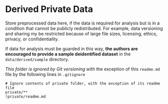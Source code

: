 # Derived Private Data

Store preprocessed data here, if the data is required for analysis but is in a condition that cannot be publicly redistributed. For example, data versioning and sharing my be restricted because of large file sizes, licensing, ethics, privacy, or confidentiality.

If data for analysis must be guarded in this way, **the authors are encouraged to provide a sample deidentified dataset** in the `data/derived/sample` directory.

*This folder is ignored by Git versioning* with the exception of this `readme.md` file by the following lines in `.gitignore`

```gitignore
# Ignore contents of private folder, with the exception of its readme file
private/**
!private/readme.md
```
